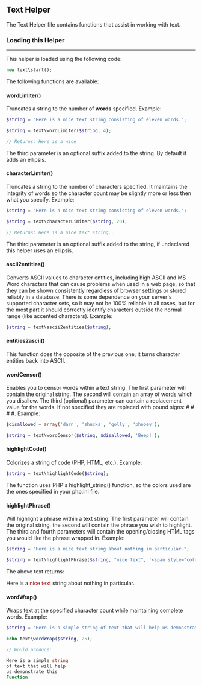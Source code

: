 ## Text Helper

The Text Helper file contains functions that assist in working with text.

### Loading this Helper

------

This helper is loaded using the following code:

```php
new text\start();
```

The following functions are available:

#### wordLimiter()

Truncates a string to the number of **words** specified. Example:

```php
$string = "Here is a nice text string consisting of eleven words.";

$string = text\wordLimiter($string, 4);

// Returns: Here is a nice
```

The third parameter is an optional suffix added to the string. By default it adds an ellipsis.

#### characterLimiter()

Truncates a string to the number of characters specified. It maintains the integrity of words so the character count may be slightly more or less then what you specify. Example:

```php
$string = "Here is a nice text string consisting of eleven words.";

$string = text\characterLimiter($string, 20);

// Returns: Here is a nice text string.. 
```

The third parameter is an optional suffix added to the string, if undeclared this helper uses an ellipsis.

#### ascii2entities()

Converts ASCII values to character entities, including high ASCII and MS Word characters that can cause problems when used in a web page, so that they can be shown consistently regardless of browser settings or stored reliably in a database. There is some dependence on your server's supported character sets, so it may not be 100% reliable in all cases, but for the most part it should correctly identify characters outside the normal range (like accented characters). Example:

```php
$string = text\ascii2entities($string);
```

#### entities2ascii()

This function does the opposite of the previous one; it turns character entities back into ASCII.

#### wordCensor()

Enables you to censor words within a text string. The first parameter will contain the original string. The second will contain an array of words which you disallow. The third (optional) parameter can contain a replacement value for the words. If not specified they are replaced with pound signs: # # # #. Example:

```php
$disallowed = array('darn', 'shucks', 'golly', 'phooey');

$string = text\wordCensor($string, $disallowed, 'Beep!');
```

#### highlightCode()

Colorizes a string of code (PHP, HTML, etc.). Example:

```php
$string = text\highlightCode($string);
```

The function uses PHP's highlight_string() function, so the colors used are the ones specified in your php.ini file.

#### highlightPhrase()

Will highlight a phrase within a text string. The first parameter will contain the original string, the second will contain the phrase you wish to highlight. The third and fourth parameters will contain the opening/closing HTML tags you would like the phrase wrapped in. Example:

```php
$string = "Here is a nice text string about nothing in particular.";

$string = text\highlightPhrase($string, "nice text", '<span style="color:#990000">', '</span>'); 
```

The above text returns:

Here is a <span style="color:#990000">nice text</span> string about nothing in particular.

#### wordWrap()

Wraps text at the specified character count while maintaining complete words. Example:

```php
$string = "Here is a simple string of text that will help us demonstrate this Function.";

echo text\wordWrap($string, 25);

// Would produce:

Here is a simple string
of text that will help
us demonstrate this
Function
```